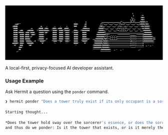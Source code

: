![hermit cli screenshot](./assets/hermit-cli.png)

A local-first, privacy-focused AI developer assistant.

### Usage Example

Ask Hermit a question using the `ponder` command.

```bash
❯ hermit ponder "Does a tower truly exist if its only occupant is a sorcerer who never leaves?"

Starting thought...

*Does the tower hold sway over the sorcerer's essence, or does the sorcerer's mere presence animate the tower into being,
and thus do we ponder: Is it the tower that exists, or is it merely the sorcerer's own echo?*
```